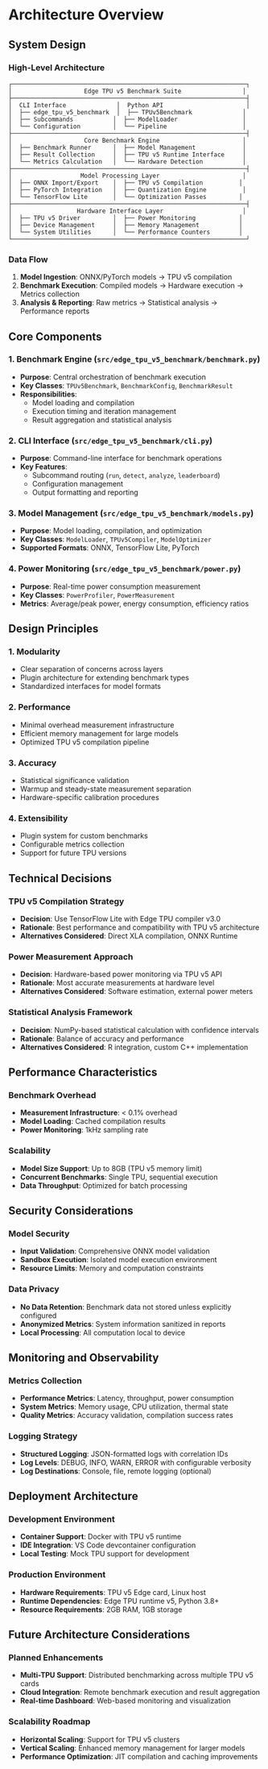 # Architecture Overview

## System Design

### High-Level Architecture

```
┌─────────────────────────────────────────────────────────────────┐
│                    Edge TPU v5 Benchmark Suite                 │
├─────────────────────────────────────────────────────────────────┤
│  CLI Interface              │  Python API                       │
│  ├── edge_tpu_v5_benchmark  │  ├── TPUv5Benchmark              │
│  ├── Subcommands           │  ├── ModelLoader                  │
│  └── Configuration         │  └── Pipeline                     │
├─────────────────────────────────────────────────────────────────┤
│                    Core Benchmark Engine                       │
│  ├── Benchmark Runner      │  ├── Model Management             │
│  ├── Result Collection     │  ├── TPU v5 Runtime Interface     │
│  └── Metrics Calculation   │  └── Hardware Detection           │
├─────────────────────────────────────────────────────────────────┤
│                   Model Processing Layer                       │
│  ├── ONNX Import/Export    │  ├── TPU v5 Compilation          │
│  ├── PyTorch Integration   │  ├── Quantization Engine          │
│  └── TensorFlow Lite       │  └── Optimization Passes         │
├─────────────────────────────────────────────────────────────────┤
│                  Hardware Interface Layer                      │
│  ├── TPU v5 Driver         │  ├── Power Monitoring            │
│  ├── Device Management     │  ├── Memory Management           │
│  └── System Utilities      │  └── Performance Counters        │
└─────────────────────────────────────────────────────────────────┘
```

### Data Flow

1. **Model Ingestion**: ONNX/PyTorch models → TPU v5 compilation
2. **Benchmark Execution**: Compiled models → Hardware execution → Metrics collection
3. **Analysis & Reporting**: Raw metrics → Statistical analysis → Performance reports

## Core Components

### 1. Benchmark Engine (`src/edge_tpu_v5_benchmark/benchmark.py`)
- **Purpose**: Central orchestration of benchmark execution
- **Key Classes**: `TPUv5Benchmark`, `BenchmarkConfig`, `BenchmarkResult`
- **Responsibilities**:
  - Model loading and compilation
  - Execution timing and iteration management
  - Result aggregation and statistical analysis

### 2. CLI Interface (`src/edge_tpu_v5_benchmark/cli.py`)
- **Purpose**: Command-line interface for benchmark operations
- **Key Features**:
  - Subcommand routing (`run`, `detect`, `analyze`, `leaderboard`)
  - Configuration management
  - Output formatting and reporting

### 3. Model Management (`src/edge_tpu_v5_benchmark/models.py`)
- **Purpose**: Model loading, compilation, and optimization
- **Key Classes**: `ModelLoader`, `TPUv5Compiler`, `ModelOptimizer`
- **Supported Formats**: ONNX, TensorFlow Lite, PyTorch

### 4. Power Monitoring (`src/edge_tpu_v5_benchmark/power.py`)
- **Purpose**: Real-time power consumption measurement
- **Key Classes**: `PowerProfiler`, `PowerMeasurement`
- **Metrics**: Average/peak power, energy consumption, efficiency ratios

## Design Principles

### 1. Modularity
- Clear separation of concerns across layers
- Plugin architecture for extending benchmark types
- Standardized interfaces for model formats

### 2. Performance
- Minimal overhead measurement infrastructure
- Efficient memory management for large models
- Optimized TPU v5 compilation pipeline

### 3. Accuracy
- Statistical significance validation
- Warmup and steady-state measurement separation
- Hardware-specific calibration procedures

### 4. Extensibility
- Plugin system for custom benchmarks
- Configurable metrics collection
- Support for future TPU versions

## Technical Decisions

### TPU v5 Compilation Strategy
- **Decision**: Use TensorFlow Lite with Edge TPU compiler v3.0
- **Rationale**: Best performance and compatibility with TPU v5 architecture
- **Alternatives Considered**: Direct XLA compilation, ONNX Runtime

### Power Measurement Approach
- **Decision**: Hardware-based power monitoring via TPU v5 API
- **Rationale**: Most accurate measurements at hardware level
- **Alternatives Considered**: Software estimation, external power meters

### Statistical Analysis Framework
- **Decision**: NumPy-based statistical calculation with confidence intervals
- **Rationale**: Balance of accuracy and performance
- **Alternatives Considered**: R integration, custom C++ implementation

## Performance Characteristics

### Benchmark Overhead
- **Measurement Infrastructure**: < 0.1% overhead
- **Model Loading**: Cached compilation results
- **Power Monitoring**: 1kHz sampling rate

### Scalability
- **Model Size Support**: Up to 8GB (TPU v5 memory limit)
- **Concurrent Benchmarks**: Single TPU, sequential execution
- **Data Throughput**: Optimized for batch processing

## Security Considerations

### Model Security
- **Input Validation**: Comprehensive ONNX model validation
- **Sandbox Execution**: Isolated model execution environment
- **Resource Limits**: Memory and computation constraints

### Data Privacy
- **No Data Retention**: Benchmark data not stored unless explicitly configured
- **Anonymized Metrics**: System information sanitized in reports
- **Local Processing**: All computation local to device

## Monitoring and Observability

### Metrics Collection
- **Performance Metrics**: Latency, throughput, power consumption
- **System Metrics**: Memory usage, CPU utilization, thermal state
- **Quality Metrics**: Accuracy validation, compilation success rates

### Logging Strategy
- **Structured Logging**: JSON-formatted logs with correlation IDs
- **Log Levels**: DEBUG, INFO, WARN, ERROR with configurable verbosity
- **Log Destinations**: Console, file, remote logging (optional)

## Deployment Architecture

### Development Environment
- **Container Support**: Docker with TPU v5 runtime
- **IDE Integration**: VS Code devcontainer configuration
- **Local Testing**: Mock TPU support for development

### Production Environment
- **Hardware Requirements**: TPU v5 Edge card, Linux host
- **Runtime Dependencies**: Edge TPU runtime v5, Python 3.8+
- **Resource Requirements**: 2GB RAM, 1GB storage

## Future Architecture Considerations

### Planned Enhancements
- **Multi-TPU Support**: Distributed benchmarking across multiple TPU v5 cards
- **Cloud Integration**: Remote benchmark execution and result aggregation
- **Real-time Dashboard**: Web-based monitoring and visualization

### Scalability Roadmap
- **Horizontal Scaling**: Support for TPU v5 clusters
- **Vertical Scaling**: Enhanced memory management for larger models
- **Performance Optimization**: JIT compilation and caching improvements
